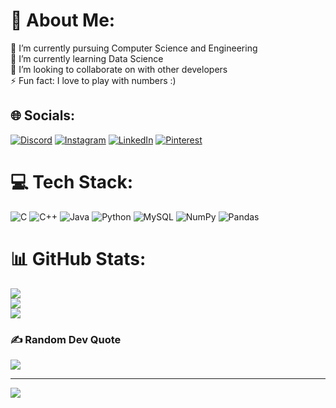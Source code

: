 # 💫 About Me:
🔭 I’m currently pursuing Computer Science and Engineering<br>🌱 I’m currently learning Data Science<br>👯 I’m looking to collaborate on with other developers<br>⚡ Fun fact: I love to play with numbers :)


## 🌐 Socials:
[![Discord](https://img.shields.io/badge/Discord-%237289DA.svg?logo=discord&logoColor=white)](htttps://discord.gg/ummu_habibi_96#6268) [![Instagram](https://img.shields.io/badge/Instagram-%23E4405F.svg?logo=Instagram&logoColor=white)](https://instagram.com/habi_bee._) [![LinkedIn](https://img.shields.io/badge/LinkedIn-%230077B5.svg?logo=linkedin&logoColor=white)](https://linkedin.com/in/ummuhabiba96) [![Pinterest](https://img.shields.io/badge/Pinterest-%23E60023.svg?logo=Pinterest&logoColor=white)](https://pinterest.com/ummuhabiba96) 

# 💻 Tech Stack:
![C](https://img.shields.io/badge/c-%2300599C.svg?style=flat-square&logo=c&logoColor=white) ![C++](https://img.shields.io/badge/c++-%2300599C.svg?style=flat-square&logo=c%2B%2B&logoColor=white) ![Java](https://img.shields.io/badge/java-%23ED8B00.svg?style=flat-square&logo=java&logoColor=white) ![Python](https://img.shields.io/badge/python-3670A0?style=flat-square&logo=python&logoColor=ffdd54) ![MySQL](https://img.shields.io/badge/mysql-%2300f.svg?style=flat-square&logo=mysql&logoColor=white) ![NumPy](https://img.shields.io/badge/numpy-%23013243.svg?style=flat-square&logo=numpy&logoColor=white) ![Pandas](https://img.shields.io/badge/pandas-%23150458.svg?style=flat-square&logo=pandas&logoColor=white)
# 📊 GitHub Stats:
![](https://github-readme-stats.vercel.app/api?username=ummuhabiba96&theme=tokyonight&hide_border=true&include_all_commits=true&count_private=true)<br/>
![](https://github-readme-streak-stats.herokuapp.com/?user=ummuhabiba96&theme=tokyonight&hide_border=true)<br/>
![](https://github-readme-stats.vercel.app/api/top-langs/?username=ummuhabiba96&theme=tokyonight&hide_border=true&include_all_commits=true&count_private=true&layout=compact)

### ✍️ Random Dev Quote
![](https://quotes-github-readme.vercel.app/api?type=horizontal&theme=radical)

---
[![](https://visitcount.itsvg.in/api?id=ummuhabiba96&icon=4&color=0)](https://visitcount.itsvg.in)
